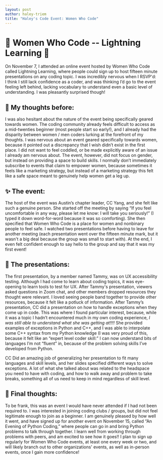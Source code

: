 ```yaml
---
layout: post
author: haley-triem
title: "Haley's Code Event: Women Who Code"
---
```


# :sparkler: Women Who Code -- Lightning Learning :sparkler:

On November 7, I attended an online event hosted by Women Who Code called Lightning Learning, where people could sign up to host fifteen minute presentations on any coding topic. I was incredibly nervous when I RSVP'd: I think I still lack confidence as a coder, and was thinking I’d go to the event feeling left behind, lacking vocabulary to understand even a basic level of understanding. I was pleasantly surprised though!

## 🔮 My thoughts before:

I was also hesitant about the nature of the event being specifically geared towards women. The coding community already feels difficult to access as a mid-twenties beginner (most people start so early!), and I already had the disparity between women / men coders lurking at the forefront of my thoughts. I was nervous about an event geared specifically towards women, because it pointed out a discrepancy that I wish didn’t exist in the first place. I did not want to feel coddled, or be made explicitly aware of an issue I already am nervous about. The event, however, did not focus on gender, but instead on providing a space to build skills. I normally don’t immediately subscribe to events that claim to empower women, because sometimes it feels like a marketing strategy, but instead of a marketing strategy this felt like a safe space meant to genuinely help women get a leg up.

## :sparkles: The event:

The host of the event was Austin’s chapter leader, CC Yang, and she felt like such a genuine person. She started off the meeting by saying “If you feel uncomfortable in any way, please let me know: I will take you seriously!” (I typed it down word-for-word because it was so comforting). She then specified that Women Who Code is a place for women and nonbinary people to feel safe. I watched two presentations before having to leave for another meeting (each presentation went over the fifteen minute mark, but it wasn't a big deal because the group was small to start with). At the end, I even felt confident enough to say hello to the group and say that it was my first event!

## :mega: The presentations:

The first presentation, by a member named Tammy, was on UX accessibility testing. Although I had come to learn about coding topics, it was eye-opening to learn tools to test for UX. After Tammy's presentation, viewers asked questions in Zoom chat, and other members dropped resources they thought were relevant. I loved seeing people band together to provide other resources, because it felt like a potluck of information. After Tammy’s presentation, CC did a presentation on how to handle exceptions when they come up in code. This was where I found particular interest, because, while it was a topic I hadn’t encountered much in my own coding experience, *I was still able to understand what she was getting at!!!!* She provided examples of exceptions in Python and C++, and I was able to interpolate some C++ syntax from my Python knowledge (I was very proud of this, because it felt like an “expert level coder skill:” I can now understand bits of languages I’m not “fluent” in, because of the problem solving skills I’ve developed from Python.

CC Did an amazing job of generalizing her presentation to fit many languages and skill levels, and her slides specified different ways to solve exceptions. A lot of what she talked about was related to the headspace you need to have with coding, and how to walk away and problem to take breaks, something all of us need to keep in mind regardless of skill level.

## :tada: Final thoughts:

To be frank, this was an event I would have never attended if I had not been required to. I was interested in joining coding clubs / groups, but did not feel legitimate enough to join as a beginner. I am genuinely pleased by how well it went, and have signed up for another event on November 15, called “An Evening of Python Coding,” where people can go in and bring Python problems to talk through together. I learn well from working through problems with peers, and am excited to see how it goes!! I plan to sign up regularly for Women Who Code events, at least one every week or two, and will likely branch out to other organizations' events, as well as in-person events, once I gain more confidence!
